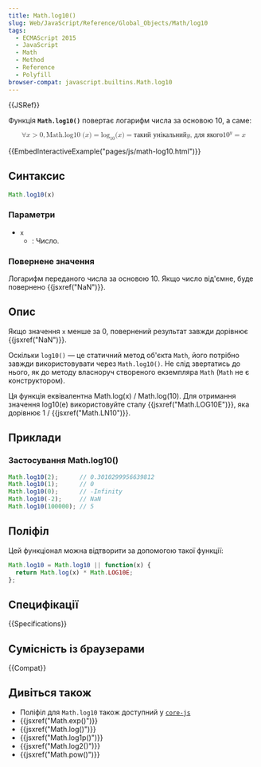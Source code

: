 ```yaml
---
title: Math.log10()
slug: Web/JavaScript/Reference/Global_Objects/Math/log10
tags:
  - ECMAScript 2015
  - JavaScript
  - Math
  - Method
  - Reference
  - Polyfill
browser-compat: javascript.builtins.Math.log10
---
```

{{JSRef}}

Функція **`Math.log10()`** повертає логарифм числа за основою 10, а саме:

<math display="block"><semantics><mrow><mo>∀</mo>
<mi>x</mi>
<mo>></mo>
<mn>0</mn>
<mo>,</mo>
<mstyle mathvariant="monospace"><mrow><mo lspace="0em" rspace="thinmathspace">Math.log10</mo>
<mo stretchy="false">(</mo>
<mi>x</mi>
<mo stretchy="false">)</mo>
</mrow></mstyle><mo>=</mo>
<msub><mo lspace="0em" rspace="0em">log</mo>
<mn>10</mn>
</msub><mo stretchy="false">(</mo>
<mi>x</mi>
<mo stretchy="false">)</mo>
<mo>=</mo>
<mtext>такий унікальний</mtext>
<mspace width="thickmathspace"></mspace><mi>y</mi>
<mspace width="thickmathspace"></mspace><mtext>, для якого</mtext>
<mspace width="thickmathspace"></mspace><msup><mn>10</mn>
<mi>y</mi>
</msup><mo>=</mo>
<mi>x</mi>
</mrow><annotation encoding="TeX">\forall x > 0, \mathtt{\operatorname{Math.log10}(x)} =
\log_{10}(x) = \text{the unique} \; y \; \text{such that} \; 10^y = x</annotation></semantics></math>

{{EmbedInteractiveExample("pages/js/math-log10.html")}}

## Синтаксис

```js
Math.log10(x)
```

### Параметри

- `x`
  - : Число.

### Повернене значення

Логарифм переданого числа за основою 10. Якщо число від'ємне, буде повернено {{jsxref("NaN")}}.

## Опис

Якщо значення `x` менше за 0, повернений результат завжди дорівнює {{jsxref("NaN")}}.

Оскільки `log10()` — це статичний метод об'єкта `Math`, його потрібно завжди використовувати через `Math.log10()`. Не слід звертатись до нього, як до методу власноруч створеного екземпляра `Math` (`Math` не є конструктором).

Ця функція еквівалентна Math.log(x) / Math.log(10). Для отримання значення log10(e) використовуйте сталу {{jsxref("Math.LOG10E")}}, яка дорівнює 1 / {{jsxref("Math.LN10")}}.

## Приклади

### Застосування Math.log10()

```js
Math.log10(2);      // 0.3010299956639812
Math.log10(1);      // 0
Math.log10(0);      // -Infinity
Math.log10(-2);     // NaN
Math.log10(100000); // 5
```

## Поліфіл

Цей функціонал можна відтворити за допомогою такої функції:

```js
Math.log10 = Math.log10 || function(x) {
  return Math.log(x) * Math.LOG10E;
};
```

## Специфікації

{{Specifications}}

## Сумісність із браузерами

{{Compat}}

## Дивіться також

- Поліфіл для `Math.log10` також доступний у [`core-js`](https://github.com/zloirock/core-js#ecmascript-math)
- {{jsxref("Math.exp()")}}
- {{jsxref("Math.log()")}}
- {{jsxref("Math.log1p()")}}
- {{jsxref("Math.log2()")}}
- {{jsxref("Math.pow()")}}
